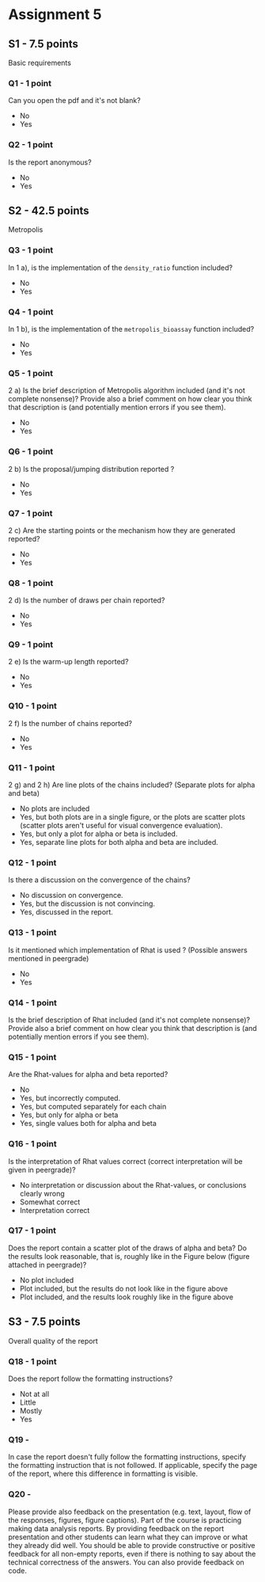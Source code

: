# Assignment 5

## S1 - 7.5 points

Basic requirements

### Q1 - 1 point

Can you open the pdf and it's not blank?

- No
- Yes

### Q2 - 1 point

Is the report anonymous?

- No
- Yes

## S2 - 42.5 points

Metropolis

### Q3 - 1 point

In 1 a), is the implementation of the `density_ratio` function included?

- No
- Yes

### Q4 - 1 point

In 1 b), is the implementation of the `metropolis_bioassay` function included?

- No
- Yes

### Q5 - 1 point

2 a) Is the brief description of Metropolis algorithm included (and it's not complete nonsense)? Provide also a brief comment on how clear you think that description is (and potentially mention errors if you see them).

- No
- Yes

### Q6 - 1 point

2 b) Is the proposal/jumping distribution reported ?

- No
- Yes

### Q7 - 1 point

2 c) Are the starting points or the mechanism how they are generated reported?

- No
- Yes


### Q8 - 1 point

2 d) Is the number of draws per chain reported?

- No
- Yes


### Q9 - 1 point

2 e) Is the warm-up length reported?

- No
- Yes

### Q10 - 1 point

2 f) Is the number of chains reported?

- No
- Yes

### Q11 - 1 point

2 g) and 2 h) Are line plots of the chains included? (Separate plots for alpha and beta)

- No plots are included
- Yes, but both plots are in a single figure, or the plots are scatter plots (scatter plots aren't useful for visual convergence evaluation).
- Yes, but only a plot for alpha or beta is included.
- Yes, separate line plots for both alpha and beta are included.

### Q12 - 1 point

Is there a discussion on the convergence of the chains? 

- No discussion on convergence.
- Yes, but the discussion is not convincing.
- Yes, discussed in the report.

### Q13 - 1 point

Is it mentioned which implementation of Rhat is used ? (Possible answers mentioned in peergrade)

- No
- Yes


### Q14 - 1 point

Is the brief description of Rhat included (and it's not complete nonsense)? Provide also a brief comment on how clear you think that description is (and potentially mention errors if you see them).

### Q15 - 1 point

Are the Rhat-values for alpha and beta reported?

- No
- Yes, but incorrectly computed.
- Yes, but computed separately for each chain
- Yes, but only for alpha or beta
- Yes, single values both for alpha and beta

### Q16 - 1 point

Is the interpretation of Rhat values correct (correct interpretation will be given in peergrade)?

- No interpretation or discussion about the Rhat-values, or conclusions clearly wrong
- Somewhat correct
- Interpretation correct

### Q17 - 1 point

Does the report contain a scatter plot of the draws of alpha and beta? Do the results look reasonable, that is, roughly like in the Figure below (figure attached in peergrade)?

- No plot included
- Plot included, but the results do not look like in the figure above
- Plot included, and the results look roughly like in the figure above

## S3 - 7.5 points

Overall quality of the report

### Q18 - 1 point

Does the report follow the formatting instructions?

- Not at all
- Little
- Mostly
- Yes

### Q19 -

In case the report doesn't fully follow the formatting instructions, specify the formatting instruction that is not followed. If applicable, specify the page of the report, where this difference in formatting is visible.

### Q20 -

Please provide also feedback on the presentation (e.g. text, layout, flow of the responses, figures, figure captions). Part of the course is practicing making data analysis reports. By providing feedback on the report presentation and other students can learn what they can improve or what they already did well. You should be able to provide constructive or positive feedback for all non-empty reports, even if there is nothing to say about the technical correctness of the answers. You can also provide feedback on code.
